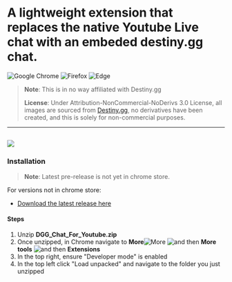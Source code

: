 # A lightweight extension that replaces the native Youtube Live chat with an embeded destiny.gg chat.
![Google Chrome](https://img.shields.io/badge/Google%20Chrome-4285F4?style=for-the-badge&logo=GoogleChrome&logoColor=white) ![Firefox](https://img.shields.io/badge/Firefox-FF7139?style=for-the-badge&logo=Firefox-Browser&logoColor=white) ![Edge](https://img.shields.io/badge/Edge-0078D7?style=for-the-badge&logo=Microsoft-edge&logoColor=white) 
> 
> **Note**: This is in no way affiliated with Destiny.gg
>
> **License**: Under Attribution-NonCommercial-NoDerivs 3.0 License, all images are sourced from [Destiny.gg](https://www.destiny.gg/), no derivatives have been created, and this is solely for non-commercial purposes.
---
![](https://raw.githubusercontent.com/DannyAlas/DGG-For-Youtube/main/demo.gif)
---
### Installation
>**Note**: Latest pre-release is not yet in chrome store. 

For versions not in chrome store:
- [Download the latest release here](https://github.com/DannyAlas/DGG-For-Youtube/releases)
#### Steps
1. Unzip **DGG_Chat_For_Youtube.zip** 
3. Once unzipped, in Chrome navigate to **More**![More](https://lh3.googleusercontent.com/E2q6Vj9j60Dw0Z6NZFEx5vSB9yoZJp7C8suuvQXVA_2weMCXstGD7JEvNrzX3wuQrPtL=w36-h36)  ![and then](https://lh3.googleusercontent.com/QbWcYKta5vh_4-OgUeFmK-JOB0YgLLoGh69P478nE6mKdfpWQniiBabjF7FVoCVXI0g=h36)  **More tools**  ![and then](https://lh3.googleusercontent.com/QbWcYKta5vh_4-OgUeFmK-JOB0YgLLoGh69P478nE6mKdfpWQniiBabjF7FVoCVXI0g=h36)  **Extensions**
4. In the top right, ensure "Developer mode" is enabled
5. In the top left click "Load unpacked" and navigate to the folder you just unzipped
